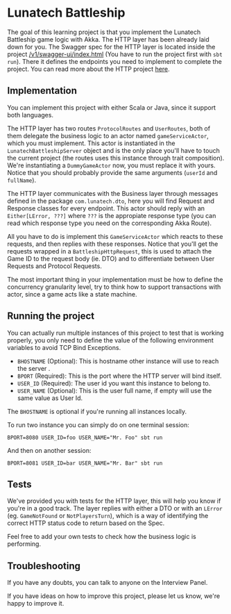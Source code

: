 # Lunatech Battleship #
The goal of this learning project is that you implement the Lunatech Battleship
game logic with Akka. The HTTP layer has been already laid down for you. The Swagger
spec for the HTTP layer is located inside the project [/v1/swagger-ui/index.html](http://localhost:8080/swagger-ui/index.html)
(You have to run the project first with `sbt run`).
There it defines the endpoints you need to implement to complete the project.
You can read more about the HTTP project [here](https://docs.google.com/document/d/17Q2fqNP-PWd_ZIvmKIEJ5iTkHhZ6ha8_KZLfP31Hkg0/edit?usp=sharing).

## Implementation
You can implement this project with either Scala or Java, since it support both languages.

The HTTP layer has two routes `ProtocolRoutes` and `UserRoutes`, both of them delegate
the business logic to an actor named `gameServiceActor`, which you must implement. This
actor is instantiated in the `LunatechBattleshipServer` object  and is the only place you'll
have to touch the current project (the routes uses this instance through trait composition).
We're instantiating a `DummyGameActor` now, you must replace it with yours. Notice that you
should probably provide the same arguments (`userId` and `fullName`).

The HTTP layer communicates with the Business layer through messages defined in the package
`com.lunatech.dto`, here you will find Request and Response classes for every endpoint. This
actor should reply with an `Either[LError, ???]` where `???` is the appropiate response type
(you can read which response type you need on the corresponding Akka Route).

All you have to do is implement this `GameServiceActor` which reacts to these requests, and
then replies with these responses. Notice that you'll get the requests wrapped in
a `BattleshipHttpRequest`, this is used to attach the Game ID to the request body (ie. DTO)
and to differentiate between User Requests and Protocol Requests.

The most important thing in your implementation must be how to define the concurrency
granularity level, try to think how to support transactions with actor, since a game
acts like a state machine.

## Running the project
You can actually run multiple instances of this project to test that is working properly,
you only need to define the value of the following environment variables to avoid TCP
Bind Exceptions.

- `BHOSTNAME` (Optional): This is hostname other instance will use to reach the server .
- `BPORT` (Required): This is the port where the HTTP server will bind itself.
- `USER_ID` (Required): The user id you want this instance to belong to.
- `USER_NAME` (Optional): This is the user full name, if empty will use the same value as User Id.

The `BHOSTNAME` is optional if you're running all instances locally.

To run two instance you can simply do on one terminal session:

```
BPORT=8080 USER_ID=foo USER_NAME="Mr. Foo" sbt run
```

And then on another session:

```
BPORT=8081 USER_ID=bar USER_NAME="Mr. Bar" sbt run
```

## Tests
We've provided you with tests for the HTTP layer, this will help you know if you're in a good track. The layer replies
with either a DTO or with an `LError` (eg. `GameNotFound` or `NotPlayersTurn`), which is a way of identifying the correct
HTTP status code to return based on the Spec.

Feel free to add your own tests to check how the business logic is performing.

## Troubleshooting
If you have any doubts, you can talk to anyone on the Interview Panel.

If you have ideas on how to improve this project, please let us know, we're happy to improve it.
